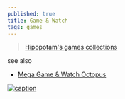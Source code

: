 ```yaml
---
published: true
title: Game & Watch
tags: games
---
```

> [Hipopotam's games collections](https://hackaday.com/wp-content/uploads/2017/11/mega_game_and_watch_octopus_fe.jpg?w=800)

see also
- [Mega Game & Watch Octopus](https://tomtilley.net/projects/game-and-watch/)

[![caption](https://hackaday.com/wp-content/uploads/2017/11/mega_game_and_watch_octopus_fe.jpg?w=800)](https://hackaday.com/2017/11/16/mega-game-watch-true-multiplayer-game/)